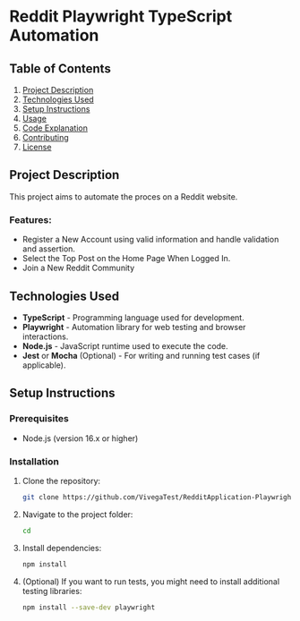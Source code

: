 # Reddit Playwright TypeScript Automation


## Table of Contents
1. [Project Description](#project-description)
2. [Technologies Used](#technologies-used)
3. [Setup Instructions](#setup-instructions)
4. [Usage](#usage)
5. [Code Explanation](#code-explanation)
6. [Contributing](#contributing)
7. [License](#license)

## Project Description
This project aims to automate the proces on a Reddit website. 

### Features:
- Register a New Account using valid information and handle validation and assertion.
- Select the Top Post on the Home Page When Logged In.
-  Join a New Reddit Community

## Technologies Used
- **TypeScript** - Programming language used for development.
- **Playwright** - Automation library for web testing and browser interactions.
- **Node.js** - JavaScript runtime used to execute the code.
- **Jest** or **Mocha** (Optional) - For writing and running test cases (if applicable).

## Setup Instructions

### Prerequisites
- Node.js (version 16.x or higher)

### Installation

1. Clone the repository:
    ```bash
    git clone https://github.com/VivegaTest/RedditApplication-PlaywrightAutomation.git
    ```

2. Navigate to the project folder:
    ```bash
    cd 
    ```

3. Install dependencies:
    ```bash
    npm install  
    ```

4. (Optional) If you want to run tests, you might need to install additional testing libraries:
    ```bash
    npm install --save-dev playwright
    ```